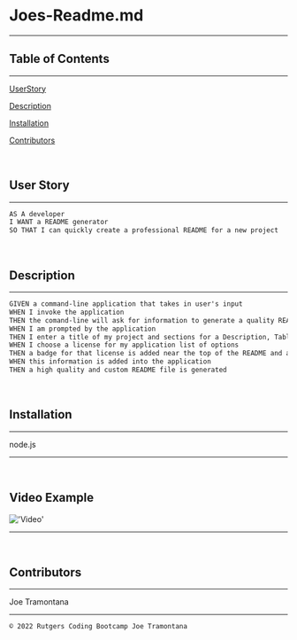 # Joes-Readme.md 
---


## Table of Contents

---

[UserStory](#userstory)

[Description](#description)

[Installation](#installation) 

[Contributors](#contributors) 

<br>

## User Story 

---

```md
AS A developer
I WANT a README generator
SO THAT I can quickly create a professional README for a new project
```

<br>

## Description 

---

```md
GIVEN a command-line application that takes in user's input
WHEN I invoke the application
THEN the comand-line will ask for information to generate a quality README
WHEN I am prompted by the application
THEN I enter a title of my project and sections for a Description, Table of Contents, Installation, Usage, License, Contributing, Tests, and Questions
WHEN I choose a license for my application list of options
THEN a badge for that license is added near the top of the README and a notice is added to the section of the README title License which explain which license the application is covered under
WHEN this information is added into the application
THEN a high quality and custom README file is generated
```

<br>

## Installation 

---

node.js

---

<br>

## Video Example 

!['Video'](Develop/Readme.gif)

---

<br>

## Contributors 

---

Joe Tramontana

---

```md
© 2022 Rutgers Coding Bootcamp Joe Tramontana
```


